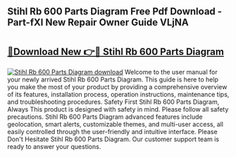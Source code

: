 ## Stihl Rb 600 Parts Diagram Free Pdf Download - Part-fXl New Repair Owner Guide VLjNA

# <h2><a href="http://dflsamg.blite.top/?on=Stihl+Rb+600+Parts+Diagram">🔗Download New 👉🔴 Stihl Rb 600 Parts Diagram</a></h2>

[![Stihl Rb 600 Parts Diagram download](https://i.imgur.com/lujVjoI.png)](http://dflsamg.blite.top/?on=Stihl+Rb+600+Parts+Diagram)
Welcome to the user manual for your newly arrived Stihl Rb 600 Parts Diagram. This guide is here to help you make the most of your product by providing a comprehensive overview of its features, installation process, operation instructions, maintenance tips, and troubleshooting procedures. Safety First Stihl Rb 600 Parts Diagram, Always This product is designed with safety in mind. Please follow all safety precautions. Stihl Rb 600 Parts Diagram advanced features include geolocation, smart alerts, customizable themes, and multi-user access, all easily controlled through the user-friendly and intuitive interface. Please Don't Hesitate Stihl Rb 600 Parts Diagram. Our customer support team is ready to answer your questions.
